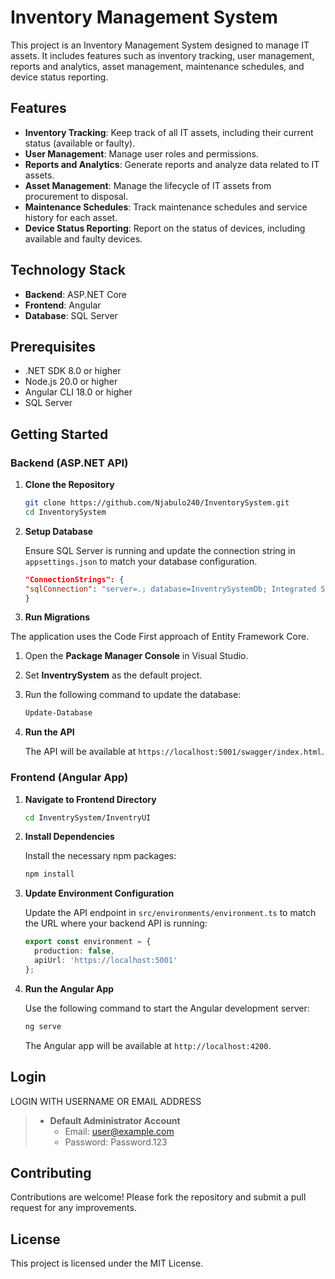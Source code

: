 # Inventory Management System

This project is an Inventory Management System designed to manage IT assets. It includes features such as inventory tracking, user management, reports and analytics, asset management, maintenance schedules, and device status reporting.

## Features

- **Inventory Tracking**: Keep track of all IT assets, including their current status (available or faulty).
- **User Management**: Manage user roles and permissions.
- **Reports and Analytics**: Generate reports and analyze data related to IT assets.
- **Asset Management**: Manage the lifecycle of IT assets from procurement to disposal.
- **Maintenance Schedules**: Track maintenance schedules and service history for each asset.
- **Device Status Reporting**: Report on the status of devices, including available and faulty devices.

## Technology Stack

- **Backend**: ASP.NET Core
- **Frontend**: Angular
- **Database**: SQL Server

## Prerequisites

- .NET SDK 8.0 or higher
- Node.js 20.0 or higher
- Angular CLI 18.0 or higher
- SQL Server

## Getting Started

### Backend (ASP.NET API)

1. **Clone the Repository**

    ```sh
    git clone https://github.com/Njabulo240/InventorySystem.git
    cd InventorySystem
    ```

2. **Setup Database**

    Ensure SQL Server is running and update the connection string in `appsettings.json` to match your database configuration.

    ```json
    "ConnectionStrings": {
   "sqlConnection": "server=.; database=InventrySystemDb; Integrated Security=true; TrustServerCertificate=true"
    }
    ```

3. **Run Migrations**

The application uses the Code First approach of Entity Framework Core. 
1. Open the **Package Manager Console** in Visual Studio.
2. Set **InventrySystem** as the default project.
3. Run the following command to update the database:

    ```powershell
    Update-Database
    ```

4. **Run the API**

    The API will be available at `https://localhost:5001/swagger/index.html`.

### Frontend (Angular App)

1. **Navigate to Frontend Directory**

    ```sh
    cd InventrySystem/InventryUI
    ```

2. **Install Dependencies**

    Install the necessary npm packages:

    ```sh
    npm install
    ```

3. **Update Environment Configuration**

    Update the API endpoint in `src/environments/environment.ts` to match the URL where your backend API is running:

    ```typescript
    export const environment = {
      production: false,
      apiUrl: 'https://localhost:5001'
    };
    ```

4. **Run the Angular App**

    Use the following command to start the Angular development server:

    ```sh
    ng serve
    ```

    The Angular app will be available at `http://localhost:4200`.

## Login

LOGIN WITH USERNAME OR EMAIL ADDRESS
> * **Default Administrator Account**
>   * Email:    user@example.com
>   * Password: Password.123

## Contributing

Contributions are welcome! Please fork the repository and submit a pull request for any improvements.

## License

This project is licensed under the MIT License.

